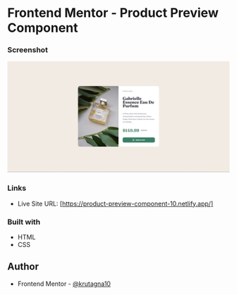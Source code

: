 # Frontend Mentor - Product Preview Component

### Screenshot

![](screenshot/Screenshot.png)

### Links

- Live Site URL: [https://product-preview-component-10.netlify.app/]

### Built with

- HTML
- CSS 

## Author
- Frontend Mentor - [@krutagna10](https://www.frontendmentor.io/profile/krutagna10)

